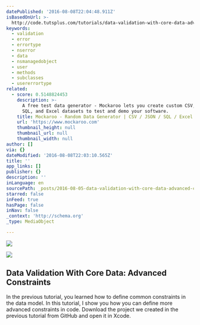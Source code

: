 ```yaml
---
datePublished: '2016-08-08T22:04:48.911Z'
isBasedOnUrl: >-
  http://code.tutsplus.com/tutorials/data-validation-with-core-data-advanced-constraints--cms-26623
keywords:
  - validation
  - error
  - errortype
  - nserror
  - data
  - nsmanagedobject
  - user
  - methods
  - subclasses
  - usererrortype
related:
  - score: 0.5148824453
    description: >-
      A free test data generator - Mockaroo lets you create custom CSV, JSON,
      SQL, and Excel datasets to test and demo your software.
    title: Mockaroo - Random Data Generator | CSV / JSON / SQL / Excel
    url: 'https://www.mockaroo.com'
    thumbnail_height: null
    thumbnail_url: null
    thumbnail_width: null
author: []
via: {}
dateModified: '2016-08-08T22:03:10.565Z'
title: ''
app_links: []
publisher: {}
description: ''
inLanguage: en
sourcePath: _posts/2016-08-05-data-validation-with-core-data-advanced-constraints.md
starred: false
inFeed: true
hasPage: false
inNav: false
_context: 'http://schema.org'
_type: MediaObject

---
```

![](https://the-grid-user-content.s3-us-west-2.amazonaws.com/f7e34336-512c-4f1a-a03e-5b170ee123a2.jpg)

<article style=""><img src="https://cms-assets.tutsplus.com/uploads/users/41/posts/26623/image/figure-subclassing-managed-object-1.jpg" /><h1>Data Validation With Core Data: Advanced Constraints</h1><p>In the previous tutorial, you learned how to define common constraints in the data model. In this tutorial, I show you how you can define more advanced constraints in code. Download the project we created in the previous tutorial from GitHub and open it in Xcode.</p></article>
